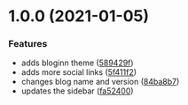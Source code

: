 # 1.0.0 (2021-01-05)


### Features

* adds bloginn theme ([589429f](https://github.com/kieranroneill/fromthecornerofakitchentable.blog/commit/589429fb9847a7293dfb75e43b75916fa3785535))
* adds more social links ([5f411f2](https://github.com/kieranroneill/fromthecornerofakitchentable.blog/commit/5f411f285ef460fd7d77a620834e709dea49a9ea))
* changes blog name and version ([84ba8b7](https://github.com/kieranroneill/fromthecornerofakitchentable.blog/commit/84ba8b7bb7660bbabec004b02296d411123749ab))
* updates the sidebar ([fa52400](https://github.com/kieranroneill/fromthecornerofakitchentable.blog/commit/fa52400476edb6cf664943886461247395d0d6fb))
